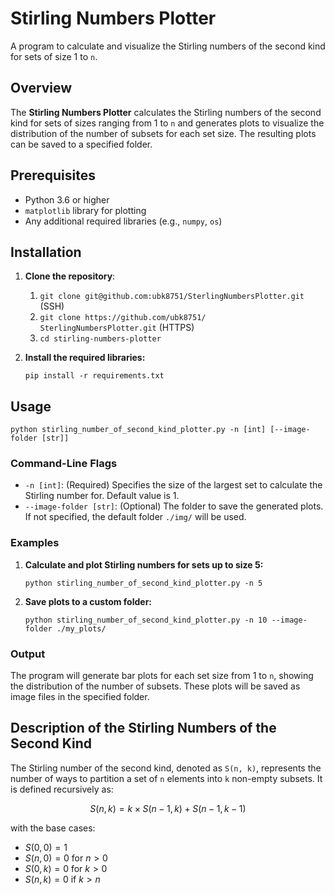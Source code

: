 # Stirling Numbers Plotter

A program to calculate and visualize the Stirling numbers of the second kind for sets of size 1 to `n`.

## Overview

The **Stirling Numbers Plotter** calculates the Stirling numbers of the second kind for sets of sizes ranging from 1 to `n` and generates plots to visualize the distribution of the number of subsets for each set size. The resulting plots can be saved to a specified folder.

## Prerequisites

- Python 3.6 or higher
- `matplotlib` library for plotting
- Any additional required libraries (e.g., `numpy`, `os`)

## Installation

1. **Clone the repository**:

    1. `git clone git@github.com:ubk8751/SterlingNumbersPlotter.git` (SSH)
    2. `git clone https://github.com/ubk8751/ SterlingNumbersPlotter.git` (HTTPS)
    3. `cd stirling-numbers-plotter`

2. **Install the required libraries:**
   
    `pip install -r requirements.txt`

## Usage

`python stirling_number_of_second_kind_plotter.py -n [int] [--image-folder [str]]`

### Command-Line Flags

- `-n [int]`: (Required) Specifies the size of the largest set to calculate the Stirling number for. Default value is 1.
- `--image-folder [str]`: (Optional) The folder to save the generated plots. If not specified, the default folder `./img/` will be used.

### Examples

1. **Calculate and plot Stirling numbers for sets up to size 5:**

    `python stirling_number_of_second_kind_plotter.py -n 5`

2. **Save plots to a custom folder:**
   
   `python stirling_number_of_second_kind_plotter.py -n 10 --image-folder ./my_plots/`

### Output

The program will generate bar plots for each set size from 1 to `n`, showing the distribution of the number of subsets. These plots will be saved as image files in the specified folder.

## Description of the Stirling Numbers of the Second Kind


The Stirling number of the second kind, denoted as `S(n, k)`, represents the number of ways to partition a set of `n` elements into `k` non-empty subsets. It is defined recursively as:

$$ S(n, k) = k \times S(n-1, k) + S(n-1, k-1) $$

with the base cases:

- $S(0, 0) = 1$
- $S(n, 0) = 0$ for $n > 0$
- $S(0, k) = 0$ for $k > 0$
- $S(n, k) = 0$ if $k > n$
